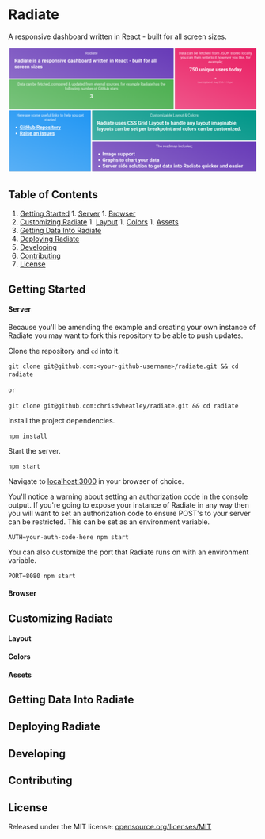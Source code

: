# Radiate

A responsive dashboard written in React - built for all screen sizes.

![Radiate - A responsive dashboard written in React - built for all screen sizes.](/docs/assets/radiate-example-wall.png)

## Table of Contents

  1. [Getting Started](#getting-started)
    1. [Server](#server)
    1. [Browser](#browser)
  1. [Customizing Radiate](#customizing-radiate)
    1. [Layout](#layout)
    1. [Colors](#colors)
    1. [Assets](#assets)
  1. [Getting Data Into Radiate](#getting-data-into-radiate)
  1. [Deploying Radiate](#deploying-radiate)
  1. [Developing](#developing)
  1. [Contributing](#contributing)
  1. [License](#license)

## Getting Started

#### Server

Because you'll be amending the example and creating your own instance of Radiate  you may want to fork this repository to be able to push updates.

Clone the repository and `cd` into it.

```
git clone git@github.com:<your-github-username>/radiate.git && cd radiate

or

git clone git@github.com:chrisdwheatley/radiate.git && cd radiate
```

Install the project dependencies.

```
npm install
```

Start the server.

```
npm start
```

Navigate to [localhost:3000](http://localhost:3000) in your browser of choice.

You'll notice a warning about setting an authorization code in the console output. If you're going to expose your instance of Radiate in any way then you will want to set an authorization code to ensure POST's to your server can be restricted. This can be set as an environment variable.

```
AUTH=your-auth-code-here npm start
```

You can also customize the port that Radiate runs on with an environment variable.

```
PORT=8080 npm start
```

#### Browser

## Customizing Radiate

#### Layout

#### Colors

#### Assets

## Getting Data Into Radiate

## Deploying Radiate

## Developing

## Contributing

## License

Released under the MIT license: [opensource.org/licenses/MIT](http://opensource.org/licenses/MIT)

